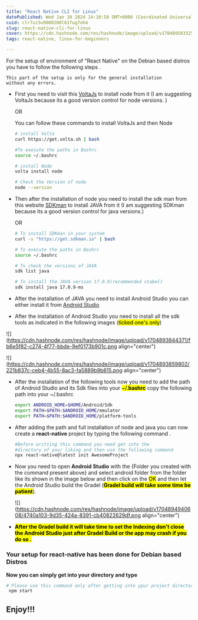 ```yaml
---
title: "React Native CLI for Linux"
datePublished: Wed Jan 10 2024 14:10:58 GMT+0000 (Coordinated Universal Time)
cuid: clr7uz3u9000208l61fug7oh4
slug: react-native-cli-for-linux
cover: https://cdn.hashnode.com/res/hashnode/image/upload/v1704895833253/559f73ad-2cf6-4af3-a0c0-ff5ff796fbcc.png
tags: react-native, linux-for-beginners

---
```


For the setup of environment of "React Native" on the Debian based distros you have to follow the following steps .

```plaintext
This part of the setup is only for the general installation 
without any errors.
```

* First you need to visit this [VoltaJs](https://volta.sh/) to install node from it (I am suggesting VoltaJs because its a good version control for node versions. )
    
    OR
    
    You can follow these commands to install VoltaJs and then Node
    
    ```bash
    # install Volta
    curl https://get.volta.sh | bash
    
    #To execute the paths in Bashrc
    source ~/.bashrc
    
    # install Node
    volta install node
    
    # Check the Version of node
    node --version
    ```
    
* Then after the installation of node you need to install the sdk man from this website [SDKman](https://sdkman.io/) to install JAVA from it (I am suggesting SDKman because its a good version control for java versions.)
    
    OR
    
    ```bash
    # To install SDKman in your system
    curl -s "https://get.sdkman.io" | bash
    
    # To execute the paths in Bashrc
    source ~/.bashrc
    
    # To check the versions of JAVA 
    sdk list java
    
    # To install the JAVA version 17.0.9(recommended stabel)
    sdk install java 17.0.9-ms
    ```
    
* After the installation of JAVA you need to install Android Studio you can either install it from [Android Studio](https://developer.android.com/studio?gclid=Cj0KCQiAnfmsBhDfARIsAM7MKi3-LhB2iS3VDTX5F--OA_Cwm_azPDHyh-6ISQPjzsDk6UiBV8R7xY0aAlNnEALw_wcB&gclsrc=aw.ds)
    
* After the installation of Android Studio you need to install all the sdk tools as indicated in the following images (<mark>ticked one's only</mark>)
    

![](https://cdn.hashnode.com/res/hashnode/image/upload/v1704893844371/fb6e5f82-c274-4f77-bbde-9ef0173b901c.png align="center")

![](https://cdn.hashnode.com/res/hashnode/image/upload/v1704893859802/221b837c-ceb4-4b55-8ac3-fa5889b9b815.png align="center")

* After the installation of the following tools now you need to add the path of Android Studio and its Sdk files into your <mark>~/.</mark>**<mark>bashrc</mark>** copy the following path into your ~/.bashrc
    
    ```bash
    export ANDROID_HOME=$HOME/Android/Sdk
    export PATH=$PATH:$ANDROID_HOME/emulator
    export PATH=$PATH:$ANDROID_HOME/platform-tools
    ```
    
* After adding the path and full installation of node and java you can now create a **react-native** project by typing the following command .
    
    ```bash
    #Before writting this command you need get into the 
    #directory of your liking and then use the following command
    npx react-native@latest init AwesomeProject
    ```
    
* Now you need to open **Android Studio** with the {Folder you created with the command present above} and select android folder from the folder like its shown in the image below and then click on the <mark>OK</mark> and then let the Android Studio build the Gradel (**<mark>Gradel build will take some time be patient</mark>**).
    
    ![](https://cdn.hashnode.com/res/hashnode/image/upload/v1704894940608/4740a103-9d35-424a-8391-cb40822629df.png align="center")
    
* **<mark>After the Gradel build it will take time to set the Indexing don't close the Android Studio just after Gradel Build or the app may crash if you do so .</mark>**
    

### Your setup for react-native has been done for Debian based Distros

**Now you can simply get into your directory and type**

```bash
# Please use this command only after getting into ypur project directory and it must conatine a file named with package.json
 npm start
```

## Enjoy!!!